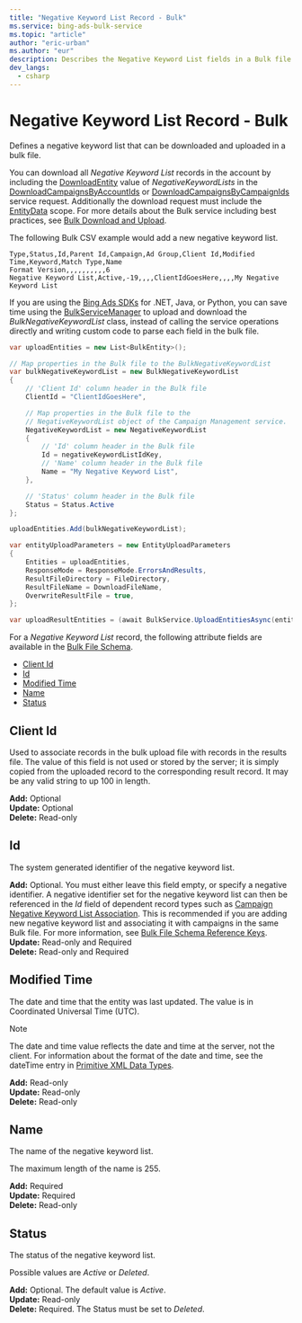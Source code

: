 ```yaml
---
title: "Negative Keyword List Record - Bulk"
ms.service: bing-ads-bulk-service
ms.topic: "article"
author: "eric-urban"
ms.author: "eur"
description: Describes the Negative Keyword List fields in a Bulk file.
dev_langs:
  - csharp
---
```

# Negative Keyword List Record - Bulk
Defines a negative keyword list that can be downloaded and uploaded in a bulk file.

You can download all *Negative Keyword List* records in the account by including the [DownloadEntity](downloadentity.md) value of *NegativeKeywordLists* in the [DownloadCampaignsByAccountIds](downloadcampaignsbyaccountids.md) or [DownloadCampaignsByCampaignIds](downloadcampaignsbycampaignids.md) service request. Additionally the download request must include the [EntityData](datascope.md#entitydata) scope. For more details about the Bulk service including best practices, see [Bulk Download and Upload](../guides/bulk-download-upload.md).

The following Bulk CSV example would add a new negative keyword list. 

```csv
Type,Status,Id,Parent Id,Campaign,Ad Group,Client Id,Modified Time,Keyword,Match Type,Name
Format Version,,,,,,,,,,6
Negative Keyword List,Active,-19,,,,ClientIdGoesHere,,,,My Negative Keyword List
```

If you are using the [Bing Ads SDKs](../guides/client-libraries.md) for .NET, Java, or Python, you can save time using the [BulkServiceManager](../guides/sdk-bulk-service-manager.md) to upload and download the *BulkNegativeKeywordList* class, instead of calling the service operations directly and writing custom code to parse each field in the bulk file. 

```csharp
var uploadEntities = new List<BulkEntity>();

// Map properties in the Bulk file to the BulkNegativeKeywordList
var bulkNegativeKeywordList = new BulkNegativeKeywordList
{
    // 'Client Id' column header in the Bulk file
    ClientId = "ClientIdGoesHere",

    // Map properties in the Bulk file to the 
    // NegativeKeywordList object of the Campaign Management service.
    NegativeKeywordList = new NegativeKeywordList
    {
        // 'Id' column header in the Bulk file
        Id = negativeKeywordListIdKey,
        // 'Name' column header in the Bulk file
        Name = "My Negative Keyword List",
    },

    // 'Status' column header in the Bulk file
    Status = Status.Active
};

uploadEntities.Add(bulkNegativeKeywordList);

var entityUploadParameters = new EntityUploadParameters
{
    Entities = uploadEntities,
    ResponseMode = ResponseMode.ErrorsAndResults,
    ResultFileDirectory = FileDirectory,
    ResultFileName = DownloadFileName,
    OverwriteResultFile = true,
};

var uploadResultEntities = (await BulkService.UploadEntitiesAsync(entityUploadParameters)).ToList();
```

For a *Negative Keyword List* record, the following attribute fields are available in the [Bulk File Schema](bulk-file-schema.md). 

- [Client Id](#clientid)
- [Id](#id)
- [Modified Time](#modifiedtime)
- [Name](#name)
- [Status](#status)

## <a name="clientid"></a>Client Id
Used to associate records in the bulk upload file with records in the results file. The value of this field is not used or stored by the server; it is simply copied from the uploaded record to the corresponding result record. It may be any valid string to up 100 in length.

**Add:** Optional  
**Update:** Optional    
**Delete:** Read-only  

## <a name="id"></a>Id
The system generated identifier of the negative keyword list.

**Add:** Optional. You must either leave this field empty, or specify a negative identifier. A negative identifier set for the negative keyword list can then be referenced in the *Id* field of dependent record types such as [Campaign Negative Keyword List Association](campaign-negative-keyword-list-association.md). This is recommended if you are adding new negative keyword list and associating it with campaigns in the same Bulk file. For more information, see [Bulk File Schema Reference Keys](../bulk-service/bulk-file-schema.md#referencekeys).  
**Update:** Read-only and Required  
**Delete:** Read-only and Required  

## <a name="modifiedtime"></a>Modified Time
The date and time that the entity was last updated. The value is in Coordinated Universal Time (UTC).

> [!NOTE]
> The date and time value reflects the date and time at the server, not the client. For information about the format of the date and time, see the dateTime entry in [Primitive XML Data Types](https://go.microsoft.com/fwlink/?linkid=859198).

**Add:** Read-only  
**Update:** Read-only  
**Delete:** Read-only  

## <a name="name"></a>Name
The name of the negative keyword list.

The maximum length of the name is 255.

**Add:** Required  
**Update:** Required    
**Delete:** Read-only  

## <a name="status"></a>Status
The status of the negative keyword list.

Possible values are *Active* or *Deleted*. 

**Add:** Optional. The default value is *Active*.  
**Update:** Read-only    
**Delete:** Required. The Status must be set to *Deleted*.


